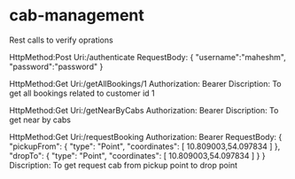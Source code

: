 # cab-management

Rest calls to verify oprations

HttpMethod:Post
Uri:/authenticate
RequestBody:
{
    "username":"maheshm",
    "password":"password"
}

HttpMethod:Get
Uri:/getAllBookings/1
Authorization: Bearer 
Discription: To get all bookings related to customer id 1

HttpMethod:Get
Uri:/getNearByCabs
Authorization: Bearer 
Discription: To get near by cabs

HttpMethod:Get
Uri:/requestBooking
Authorization: Bearer 
RequestBody:
{
    "pickupFrom": {
            "type": "Point",
            "coordinates": [
               10.809003,54.097834
            ]
        },
        "dropTo": {
            "type": "Point",
            "coordinates": [
               10.809003,54.097834
            ]
        }
}
Discription: To get request cab from pickup point to drop point



